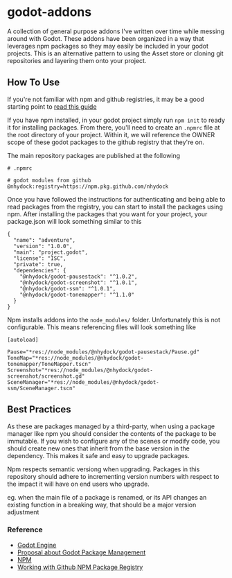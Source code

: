 # godot-addons

A collection of general purpose addons I've written over time while messing around with Godot.  These addons have been organized in a way that leverages npm packages so they may easily be included in your godot projects.  This is an alternative pattern to using the Asset store or cloning git repositories and layering them onto your project.

## How To Use

If you're not familiar with npm and github registries, it may be a good starting point to [read this guide](https://docs.github.com/en/packages/working-with-a-github-packages-registry/working-with-the-npm-registry)

If you have npm installed, in your godot project simply run `npm init` to ready it for installing packages.  From there, you'll need to create an `.npmrc` file at the root directory of your project.  Within it, we will reference the OWNER scope of these godot packages to the github registry that they're on.  

The main repository packages are published at the following

```
# .npmrc

# godot modules from github
@nhydock:registry=https://npm.pkg.github.com/nhydock
```

Once you have followed the instructions for authenticating and being able to read packages from the registry, you can start to install the packages using npm.  After installing the packages that you want for your project, your package.json will look something similar to this

```
{
  "name": "adventure",
  "version": "1.0.0",
  "main": "project.godot",
  "license": "ISC",
  "private": true,
  "dependencies": {
    "@nhydock/godot-pausestack": "^1.0.2",
    "@nhydock/godot-screenshot": "^1.0.1",
    "@nhydock/godot-ssm": "^1.0.1",
    "@nhydock/godot-tonemapper": "^1.1.0"
  }
}
```

Npm installs addons into the `node_modules/` folder.  Unfortunately this is not configurable.  This means referencing files will look something like

```
[autoload]

Pause="*res://node_modules/@nhydock/godot-pausestack/Pause.gd"
ToneMap="*res://node_modules/@nhydock/godot-tonemapper/ToneMapper.tscn"
Screenshot="*res://node_modules/@nhydock/godot-screenshot/screenshot.gd"
SceneManager="*res://node_modules/@nhydock/godot-ssm/SceneManager.tscn"
```

## Best Practices

As these are packages managed by a third-party, when using a package manager like npm you should consider the contents of the package to be immutable.  If you wish to configure any of the scenes or modify code, you should create new ones that inherit from the base version in the dependency.  This makes it safe and easy to upgrade packages.  

Npm respects semantic versiong when upgrading.  Packages in this repository should adhere to incrementing version numbers with respect to the impact it will have on end users who upgrade.  

eg. when the main file of a package is renamed, or its API changes an existing function in a breaking way, that should be a major version adjustment

### Reference

* [Godot Engine](https://godotengine.org/)
* [Proposal about Godot Package Management](https://github.com/godotengine/godot-proposals/issues/62)
* [NPM](https://www.npmjs.com/)
* [Working with Github NPM Package Registry](https://docs.github.com/en/packages/working-with-a-github-packages-registry/working-with-the-npm-registry)
